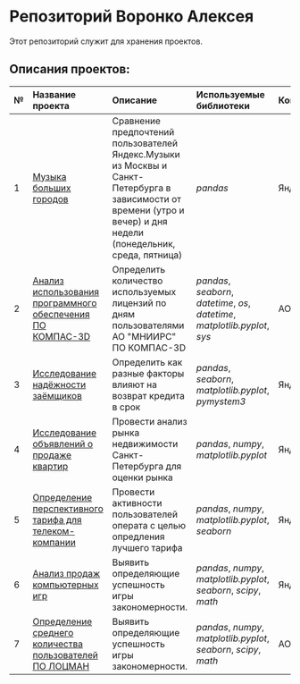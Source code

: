 # Репозиторий Воронко Алексея

Этот репозиторий служит для хранения проектов.

## Описания проектов:

| № |Название проекта | Описание | Используемые библиотеки | Компания | 
| :-- | :---------------------- | :---------------------- | :---------------------- |:---------------------- |
| 1 |[Музыка больших городов](music_of_big_cities) | Сравнение предпочтений пользователей Яндекс.Музыки из Москвы и Санкт-Петербурга в зависимости от времени (утро и вечер) и дня недели (понедельник, среда, пятница)| *pandas* | Яндекс.Практикум |
| 2 | [Анализ использования программного обеспечения ПО КОМПАС-3D](kompas_users_count) | Определить количество используемых лицензий по дням пользователями АО "МНИИРС" ПО КОМПАС-3D | *pandas*, *seaborn*, *datetime*, *os*, *datetime*, *matplotlib.pyplot*, *sys* | АО "НИИР" |
| 3 |[Исследование надёжности заёмщиков](borrower_beliability_research) | Определить как разные факторы влияют на возврат кредита в срок | *pandas*, *seaborn*, *matplotlib.pyplot*, *pymystem3* | Яндекс.Практикум |
| 4 | [Исследование объявлений о продаже квартир](research_of_apartments_ads_for_sales) | Провести анализ рынка недвижимости Санкт-Петербурга для оценки рынка | *pandas*, *numpy*, *matplotlib.pyplot* | Яндекс.Практикум |
| 5 | [Определение перспективного тарифа для телеком-компании](determination_of_promising_tariff) | Провести активности пользователей операта с целью опредления лучшего тарифа | *pandas*, *numpy*, *matplotlib.pyplot*, *seaborn* | Яндекс.Практикум |
| 6 | [Анализ продаж компьютерных игр](analysis_sales_computer_games) | Выявить определяющие успешность игры закономерности. | *pandas*, *numpy*, *matplotlib.pyplot*, *seaborn*, *scipy*,  *math* | Яндекс.Практикум |
| 7 | [Определение среднего количества пользователей ПО ЛОЦМАН](determination_average_number_lodsman_users) | Выявить определяющие успешность игры закономерности. | *pandas*, *numpy*, *matplotlib.pyplot*, *seaborn*, *scipy*,  *math* | АО "НИИР" |
